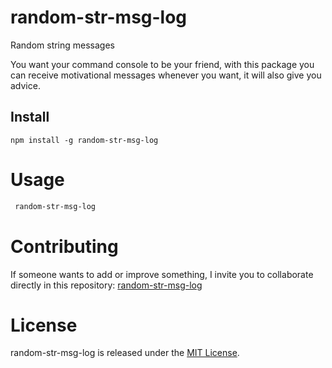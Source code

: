 # random-str-msg-log
Random string messages

You want your command console to be your friend, with this package you can receive motivational messages whenever you want, it will also give you advice.

## Install

```npm
npm install -g random-str-msg-log
```

# Usage

```bash
 random-str-msg-log
```

# Contributing

If someone wants to add or improve something, I invite you to collaborate directly in this repository: [random-str-msg-log](https://github.com/CarlosCardenas94/random-str-msg-log)

# License

random-str-msg-log is released under the [MIT License](https://opensource.org/licenses/MIT).
